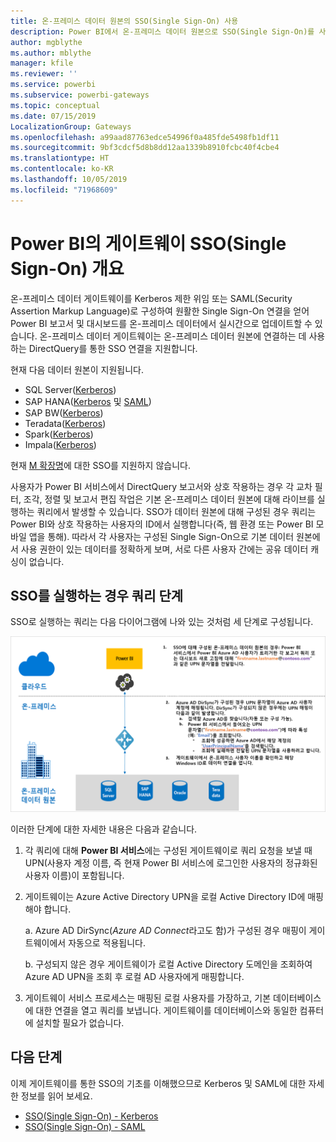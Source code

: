 ```yaml
---
title: 온-프레미스 데이터 원본의 SSO(Single Sign-On) 사용
description: Power BI에서 온-프레미스 데이터 원본으로 SSO(Single Sign-On)를 사용하도록 게이트웨이 구성
author: mgblythe
ms.author: mblythe
manager: kfile
ms.reviewer: ''
ms.service: powerbi
ms.subservice: powerbi-gateways
ms.topic: conceptual
ms.date: 07/15/2019
LocalizationGroup: Gateways
ms.openlocfilehash: a99aad87763edce54996f0a485fde5498fb1df11
ms.sourcegitcommit: 9bf3cdcf5d8b8dd12aa1339b8910fcbc40f4cbe4
ms.translationtype: HT
ms.contentlocale: ko-KR
ms.lasthandoff: 10/05/2019
ms.locfileid: "71968609"
---
```

# <a name="overview-of-single-sign-on-sso-for-gateways-in-power-bi"></a>Power BI의 게이트웨이 SSO(Single Sign-On) 개요

온-프레미스 데이터 게이트웨이를 Kerberos 제한 위임 또는 SAML(Security Assertion Markup Language)로 구성하여 원활한 Single Sign-On 연결을 얻어 Power BI 보고서 및 대시보드를 온-프레미스 데이터에서 실시간으로 업데이트할 수 있습니다. 온-프레미스 데이터 게이트웨이는 온-프레미스 데이터 원본에 연결하는 데 사용하는 DirectQuery를 통한 SSO 연결을 지원합니다.

현재 다음 데이터 원본이 지원됩니다.

* SQL Server([Kerberos](service-gateway-sso-kerberos.md))
* SAP HANA([Kerberos](service-gateway-sso-kerberos.md) 및 [SAML](service-gateway-sso-saml.md))
* SAP BW([Kerberos](service-gateway-sso-kerberos.md))
* Teradata([Kerberos](service-gateway-sso-kerberos.md))
* Spark([Kerberos](service-gateway-sso-kerberos.md))
* Impala([Kerberos](service-gateway-sso-kerberos.md))

현재 [M 확장명](https://github.com/microsoft/DataConnectors/blob/master/docs/m-extensions.md)에 대한 SSO를 지원하지 않습니다.

사용자가 Power BI 서비스에서 DirectQuery 보고서와 상호 작용하는 경우 각 교차 필터, 조각, 정렬 및 보고서 편집 작업은 기본 온-프레미스 데이터 원본에 대해 라이브를 실행하는 쿼리에서 발생할 수 있습니다. SSO가 데이터 원본에 대해 구성된 경우 쿼리는 Power BI와 상호 작용하는 사용자의 ID에서 실행합니다(즉, 웹 환경 또는 Power BI 모바일 앱을 통해). 따라서 각 사용자는 구성된 Single Sign-On으로 기본 데이터 원본에서 사용 권한이 있는 데이터를 정확하게 보며, 서로 다른 사용자 간에는 공유 데이터 캐싱이 없습니다.

## <a name="query-steps-when-running-sso"></a>SSO를 실행하는 경우 쿼리 단계

SSO로 실행하는 쿼리는 다음 다이어그램에 나와 있는 것처럼 세 단계로 구성됩니다.

![SSO 쿼리 단계](media/service-gateway-sso-overview/sso-query-steps.png)

이러한 단계에 대한 자세한 내용은 다음과 같습니다.

1. 각 쿼리에 대해 **Power BI 서비스**에는 구성된 게이트웨이로 쿼리 요청을 보낼 때 UPN(사용자 계정 이름, 즉 현재 Power BI 서비스에 로그인한 사용자의 정규화된 사용자 이름)이 포함됩니다. 

2. 게이트웨이는 Azure Active Directory UPN을 로컬 Active Directory ID에 매핑해야 합니다.

   a.  Azure AD DirSync(*Azure AD Connect*라고도 함)가 구성된 경우 매핑이 게이트웨이에서 자동으로 적용됩니다.

   b.  구성되지 않은 경우 게이트웨이가 로컬 Active Directory 도메인을 조회하여 Azure AD UPN을 조회 후 로컬 AD 사용자에게 매핑합니다.

3. 게이트웨이 서비스 프로세스는 매핑된 로컬 사용자를 가장하고, 기본 데이터베이스에 대한 연결을 열고 쿼리를 보냅니다. 게이트웨이를 데이터베이스와 동일한 컴퓨터에 설치할 필요가 없습니다.

## <a name="next-steps"></a>다음 단계

이제 게이트웨이를 통한 SSO의 기초를 이해했으므로 Kerberos 및 SAML에 대한 자세한 정보를 읽어 보세요.

* [SSO(Single Sign-On) - Kerberos](service-gateway-sso-kerberos.md)
* [SSO(Single Sign-On) - SAML](service-gateway-sso-saml.md)
